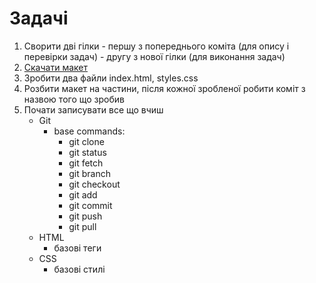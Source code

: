 # Задачі

1. Сворити дві гілки
        - першу з попереднього коміта (для опису і перевірки задач)
        - другу з нової гілки (для виконання задач)
2. [Скачати макет](https://psdfreebies.com/psd/creative-digital-agencies-website-templates-free-psd/?xurl=?download=Creative%20Digital%20Agency%20Website%20Template%20Free%20PS)
3. Зробити два файли index.html, styles.css
4. Розбити макет на частини, після кожної зробленої робити коміт з назвою того що зробив
5. Почати записувати все що вчиш
    - Git
        - base commands:
            - git clone  
            - git status  
            - git fetch  
            - git branch  
            - git checkout  
            - git add  
            - git commit  
            - git push  
            - git pull  
    - HTML
        - базові теги
    - CSS
        - базові стилі